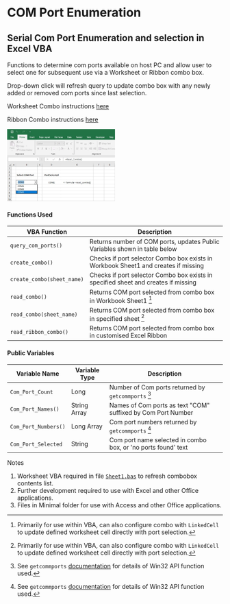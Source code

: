 # COM Port Enumeration
## Serial Com Port Enumeration and selection in Excel VBA

Functions to determine com ports available on host PC and allow user to select one for subsequent use via a Worksheet or Ribbon combo box.  

Drop-down click will refresh query to update combo box with any newly added or removed com ports since last selection.

Worksheet Combo instructions [here](/Worksheet/Installing-VBA.md)

Ribbon Combo instructions [here](/Ribbon/Installing-VBA.md)

<img src="/combobox/com_port_combo_box.jpg" alt="Excel Combo" title="Excel Combo Box" width="50%" height="50%">

#### Functions Used

| VBA Function                 | Description                                                                                                        |
| ---------------------------- | -------------------------------------------------------------------------------------------------------------------|
| `query_com_ports()`          | Returns number of COM ports, updates Public Variables shown in table below                                         |
| `create_combo()`             | Checks if port selector Combo box exists in Workbook Sheet1 and creates if missing                                 | 
| `create_combo(sheet_name)`   | Checks if port selector Combo box exists in specified sheet and creates if missing                                 |
| `read_combo()`               | Returns COM port selected from combo box in Workbook Sheet1 [^2]                                                   |
| `read_combo(sheet_name)`     | Returns COM port selected from combo box in specified sheet [^2]                                                   |
| `read_ribbon_combo()`        | Returns COM port selected from combo box in customised Excel Ribbon                                                |

#### Public Variables 
| Variable Name              | Variable Type    | Description                                                                                       |
| -------------------------- | -----------------|---------------------------------------------------------------------------------------------------|
| `Com_Port_Count`           | Long             | Number of Com ports returned by `getcommports` [^1]                                               |
| `Com_Port_Names()`         | String Array     | Names of Com ports as text "COM" suffixed by Com Port Number                                      |
| `Com_Port_Numbers()`       | Long Array       | Com port numbers returned by `getcommports` [^1]                                                  |
| `Com_Port_Selected`        | String           | Com port name selected in combo box, or 'no ports found' text                                     |

[^1]: See `getcommports` [documentation](https://learn.microsoft.com/en-us/windows/win32/api/winbase/nf-winbase-getcommports) for details of Win32 API function used.
[^2]: Primarily for use within VBA, can also configure combo with `LinkedCell` to update defined worksheet cell directly with port selection.

Notes
1.  Worksheet VBA required in file [`Sheet1.bas`](/combobox/Sheet1.bas) to refresh combobox contents list. 
2.  Further development required to use with Excel and other Office applications.
3.  Files in Minimal folder for use with Access and other Office applications.
